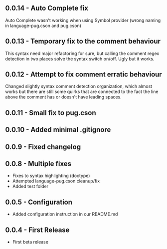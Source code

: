 ## 0.0.14 - Auto Complete fix
Auto Complete wasn't working when using Symbol provider (wrong naming in language-pug.cson and pug.cson)

## 0.0.13 - Temporary fix to the comment behaviour
This syntax need major refactoring for sure, but calling the comment regex detection in two places solve the syntax switch  on/off. Ugly but it works.

## 0.0.12 - Attempt to fix comment erratic behaviour
Changed slightly syntax comment detection organization, which almost works but there are still some quirks that are connected to the fact the line above the comment has or doesn't have leading spaces.

## 0.0.11 - Small fix to pug.cson

## 0.0.10 - Added minimal .gitignore

## 0.0.9 - Fixed changelog

## 0.0.8 - Multiple fixes
* Fixes to syntax highlighting (doctype)
* Attempted language-pug.cson cleanup/fix
* Added test folder

## 0.0.5 - Configuration
* Added configuration instruction in our README.md

## 0.0.4 - First Release
* First beta release
